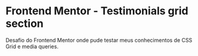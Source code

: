 # Frontend Mentor - Testimonials grid section

Desafio do Frontend Mentor onde pude testar meus conhecimentos de CSS Grid e media queries.